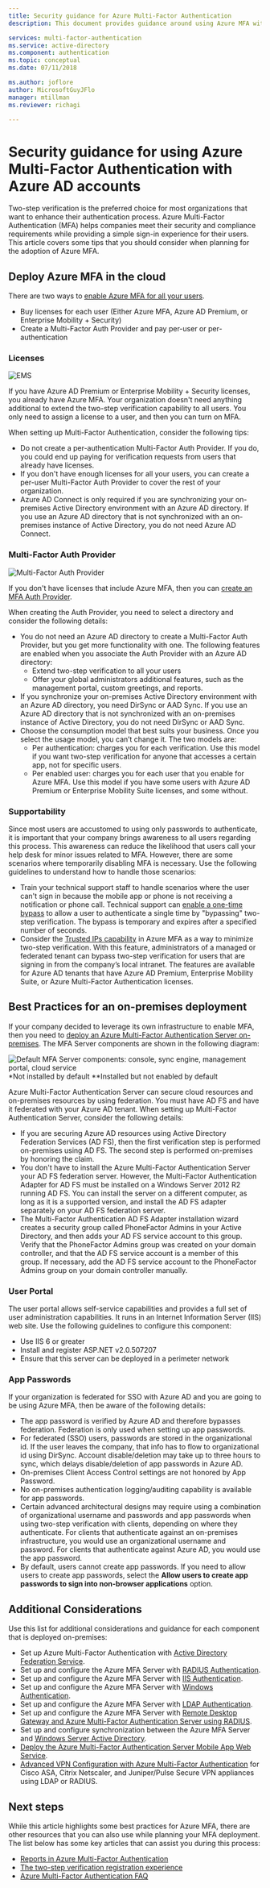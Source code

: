 ```yaml
---
title: Security guidance for Azure Multi-Factor Authentication
description: This document provides guidance around using Azure MFA with Azure accounts

services: multi-factor-authentication
ms.service: active-directory
ms.component: authentication
ms.topic: conceptual
ms.date: 07/11/2018

ms.author: joflore
author: MicrosoftGuyJFlo
manager: mtillman
ms.reviewer: richagi

---
```

# Security guidance for using Azure Multi-Factor Authentication with Azure AD accounts

Two-step verification is the preferred choice for most organizations that want to enhance their authentication process. Azure Multi-Factor Authentication (MFA) helps companies meet their security and compliance requirements while providing a simple sign-in experience for their users. This article covers some tips that you should consider when planning for the adoption of Azure MFA.

## Deploy Azure MFA in the cloud

There are two ways to [enable Azure MFA for all your users](howto-mfa-getstarted.md).

* Buy licenses for each user (Either Azure MFA, Azure AD Premium, or Enterprise Mobility + Security)
* Create a Multi-Factor Auth Provider and pay per-user or per-authentication

### Licenses
![EMS](./media/multi-factor-authentication-security-best-practices/ems.png)

If you have Azure AD Premium or Enterprise Mobility + Security licenses, you already have Azure MFA. Your organization doesn't need anything additional to extend the two-step verification capability to all users. You only need to assign a license to a user, and then you can turn on MFA.

When setting up Multi-Factor Authentication, consider the following tips:

* Do not create a per-authentication Multi-Factor Auth Provider. If you do, you could end up paying for verification requests from users that already have licenses.
* If you don't have enough licenses for all your users, you can create a per-user Multi-Factor Auth Provider to cover the rest of your organization. 
* Azure AD Connect is only required if you are synchronizing your on-premises Active Directory environment with an Azure AD directory. If you use an Azure AD directory that is not synchronized with an on-premises instance of Active Directory, you do not need Azure AD Connect.

### Multi-Factor Auth Provider
![Multi-Factor Auth Provider](./media/multi-factor-authentication-security-best-practices/authprovider.png)

If you don't have licenses that include Azure MFA, then you can [create an MFA Auth Provider](concept-mfa-authprovider.md).

When creating the Auth Provider, you need to select a directory and consider the following details:

* You do not need an Azure AD directory to create a Multi-Factor Auth Provider, but you get more functionality with one. The following features are enabled when you associate the Auth Provider with an Azure AD directory:
  * Extend two-step verification to all your users
  * Offer your global administrators additional features, such as the management portal, custom greetings, and reports.
* If you synchronize your on-premises Active Directory environment with an Azure AD directory, you need DirSync or AAD Sync. If you use an Azure AD directory that is not synchronized with an on-premises instance of Active Directory, you do not need DirSync or AAD Sync.
* Choose the consumption model that best suits your business. Once you select the usage model, you can’t change it. The two models are:
  * Per authentication: charges you for each verification. Use this model if you want two-step verification for anyone that accesses a certain app, not for specific users.
  * Per enabled user: charges you for each user that you enable for Azure MFA. Use this model if you have some users with Azure AD Premium or Enterprise Mobility Suite licenses, and some without.

### Supportability
Since most users are accustomed to using only passwords to authenticate, it is important that your company brings awareness to all users regarding this process. This awareness can reduce the likelihood that users call your help desk for minor issues related to MFA. However, there are some scenarios where temporarily disabling MFA is necessary. Use the following guidelines to understand how to handle those scenarios:

* Train your technical support staff to handle scenarios where the user can't sign in because the mobile app or phone is not receiving a notification or phone call. Technical support can [enable a one-time bypass](howto-mfa-mfasettings.md#one-time-bypass) to allow a user to authenticate a single time by "bypassing" two-step verification. The bypass is temporary and expires after a specified number of seconds.
* Consider the [Trusted IPs capability](howto-mfa-mfasettings.md#trusted-ips) in Azure MFA as a way to minimize two-step verification. With this feature, administrators of a managed or federated tenant can bypass two-step verification for users that are signing in from the company’s local intranet. The features are available for Azure AD tenants that have Azure AD Premium, Enterprise Mobility Suite, or Azure Multi-Factor Authentication licenses.

## Best Practices for an on-premises deployment
If your company decided to leverage its own infrastructure to enable MFA, then you need to [deploy an Azure Multi-Factor Authentication Server on-premises](howto-mfaserver-deploy.md). The MFA Server components are shown in the following diagram:

![Default MFA Server components: console, sync engine, management portal, cloud service](./media/multi-factor-authentication-security-best-practices/server.png)
\*Not installed by default \**Installed but not enabled by default

Azure Multi-Factor Authentication Server can secure cloud resources and on-premises resources by using federation. You must have AD FS and have it federated with your Azure AD tenant.
When setting up Multi-Factor Authentication Server, consider the following details:

* If you are securing Azure AD resources using Active Directory Federation Services (AD FS), then the first verification step is performed on-premises using AD FS. The second step is performed on-premises by honoring the claim.
* You don't have to install the Azure Multi-Factor Authentication Server your AD FS federation server. However, the Multi-Factor Authentication Adapter for AD FS must be installed on a Windows Server 2012 R2 running AD FS. You can install the server on a different computer, as long as it is a supported version, and install the AD FS adapter separately on your AD FS federation server. 
* The Multi-Factor Authentication AD FS Adapter installation wizard creates a security group called PhoneFactor Admins in your Active Directory, and then adds your AD FS service account to this group. Verify that the PhoneFactor Admins group was created on your domain controller, and that the AD FS service account is a member of this group. If necessary, add the AD FS service account to the PhoneFactor Admins group on your domain controller manually.

### User Portal
The user portal allows self-service capabilities and provides a full set of user administration capabilities. It runs in an Internet Information Server (IIS) web site. Use the following guidelines to configure this component:

* Use IIS 6 or greater
* Install and register ASP.NET v2.0.507207
* Ensure that this server can be deployed in a perimeter network

### App Passwords
If your organization is federated for SSO with Azure AD and you are going to be using Azure MFA, then be aware of the following details:

* The app password is verified by Azure AD and therefore bypasses federation. Federation is only used when setting up app passwords.
* For federated (SSO) users, passwords are stored in the organizational id. If the user leaves the company, that info has to flow to organizational id using DirSync. Account disable/deletion may take up to three hours to sync, which delays disable/deletion of app passwords in Azure AD.
* On-premises Client Access Control settings are not honored by App Password.
* No on-premises authentication logging/auditing capability is available for app passwords.
* Certain advanced architectural designs may require using a combination of organizational username and passwords and app passwords when using two-step verification with clients, depending on where they authenticate. For clients that authenticate against an on-premises infrastructure, you would use an organizational username and password. For clients that authenticate against Azure AD, you would use the app password.
* By default, users cannot create app passwords. If you need to allow users to create app passwords, select the **Allow users to create app passwords to sign into non-browser applications** option.

## Additional Considerations
Use this list for additional considerations and guidance for each component that is deployed on-premises:

- Set up Azure Multi-Factor Authentication with [Active Directory Federation Service](multi-factor-authentication-get-started-adfs.md).
- Set up and configure the Azure MFA Server with [RADIUS Authentication](howto-mfaserver-dir-radius.md).
- Set up and configure the Azure MFA Server with [IIS Authentication](howto-mfaserver-iis.md).
- Set up and configure the Azure MFA Server with [Windows Authentication](howto-mfaserver-windows.md).
- Set up and configure the Azure MFA Server with [LDAP Authentication](howto-mfaserver-dir-ldap.md).
- Set up and configure the Azure MFA Server with [Remote Desktop Gateway and Azure Multi-Factor Authentication Server using RADIUS](howto-mfaserver-nps-rdg.md).
- Set up and configure synchronization between the Azure MFA Server and [Windows Server Active Directory](howto-mfaserver-dir-ad.md).
- [Deploy the Azure Multi-Factor Authentication Server Mobile App Web Service](howto-mfaserver-deploy-mobileapp.md).
- [Advanced VPN Configuration with Azure Multi-Factor Authentication](howto-mfaserver-nps-vpn.md) for Cisco ASA, Citrix Netscaler, and Juniper/Pulse Secure VPN appliances using LDAP or RADIUS.

## Next steps
While this article highlights some best practices for Azure MFA, there are other resources that you can also use while planning your MFA deployment. The list below has some key articles that can assist you during this process:

* [Reports in Azure Multi-Factor Authentication](howto-mfa-reporting.md)
* [The two-step verification registration experience](end-user/current/multi-factor-authentication-end-user-first-time.md)
* [Azure Multi-Factor Authentication FAQ](multi-factor-authentication-faq.md)
